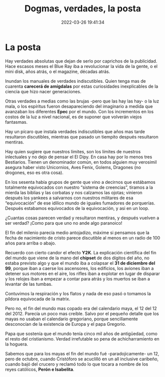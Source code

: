 ﻿---
layout: blog
title: 'Dogmas, verdades, la posta'
date: 2022-03-26 19:41:34
categories: blog
tags: Linux
image: '/images/default.jpg'
lead_text: 'La Posta.'
---

# La posta

Hay verdades absolutas que dejan de serlo por caprichos de la publicidad.  Hace escasos meses el Blue Ray iba a revolucionar la vida de la gente, o el mini disk, años atrás, o el magazine, décadas atrás.

Inundan los manuales de verdades indiscutibles. Quien tenga mas de cuarenta **carecerá de amígdalas** por estas curiosidades inexplicables de la ciencia que hizo nacer generaciones.  

Otras verdades a medias como las brujas -pero que las hay las hay- o la luz mala, o los espíritus fueron desapareciendo del imaginario a medida que avanzaban los diferentes **Epec** por el mundo.  Con los incrementos en los costos de la luz a nivel nacional, es de suponer que volverán viejos fantasmas.

Hay un pícaro que instala verdades indiscutibles que años mas tarde resultaron discutibles, mientras que pasado un tiempito después resultaron mentiras.

Hay quien sugiere que nuestros límites, son los límites de nuestros inlectuales y no dejo de pensar el El Dipy.  En casa hay por lo menos tres Bestiarios.  Tienen un denominador común, en todos alguien muy verosimil asegura haber visto Unicornios, Aves Fenix, Golems, Dragones (no drogones, eso es otra cosa).

En los sesenta había grupos de gente que vino a decirnos que estábamos totalmente equivocados con nuestro “sistema de creencias”, tiramos a la mierda las biblias y las corbatas y nos calzamos las ojotas; vinieron después los yankees a salvarnos con nuestros militares de esa “equivocación” de ese idílico mundo de iguales fumadores de porquerías.  Después estabamos equivocados de la equivocación, y asi en un loop.

¿Cuantas cosas parecen verdad y resultaron mentiras, y después vuelven a ser verdad?  ¡Como para que uno no ande algo paranoico!

El fin del milenio parecía medio antojadizo, máxime si pensamos que la fecha de nacimiento de cristo parece discutible al menos en un radio de 100 años para arriba o abajo.  

Recuerdo con cierto candor el efecto **Y2K**.  La explicación científica del fin del mundo que viene de la mano del **chipset** de dos dígitos del año, no estaba previsto algo y que el mundo iba a colapsar el **31 de diciembre del 99**, porque iban a caerse los ascensores, los edificios, los aviones iban a detener sus motores en el aire, los rifles iban a explotar en lugar de disparar y los relojes iban a empezar a contar para atrás y los muertos se iban a levantar de las tumbas.  

Contuvimos la respiración y los flatos y nada de eso pasó o tomamos la píldora equivocada de la matrix.

Pero no, el fin del mundo mas copado era del calendario maya, el 12 del 12 del 2012.  Parecía un poco mas creíble.  Salvo por el pequeño detalle que los mayas no usaban el calendario gregoriano, porque sencillamente desconocían de la existencia de Europa y el papa Gregorio.

Papa que sostenía que el mundo tenía cinco mil años de antigüedad, como el resto del cristianismo.  Verdad irrefutable so pena de achicharramiento en la hoguera.

Sabemos que para los mayas el fin del mundo fué -paradojicamente- un 12, pero de octubre, cuando Cristóforo se acuclilló en un all inclusive caribeño, cuando bajó del crucero y reclamó todo lo que tocara a nombre de los reyes católicos, **Perón e Isabelita**.



